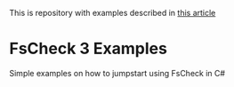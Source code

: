 This is repository with examples described in [this article](https://wqplease.com/p/fscheck-3-property-based-testing-in-c-3ba4a2a50388)

# FsCheck 3 Examples

Simple examples on how to jumpstart using FsCheck in C#
